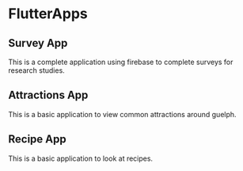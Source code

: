 # FlutterApps

## Survey App

This is a complete application using firebase to complete surveys for research studies.

## Attractions App

This is a basic application to view common attractions around guelph.

## Recipe App

This is a basic application to look at recipes.


